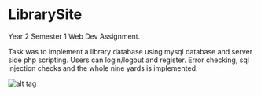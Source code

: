 LibrarySite
===========

Year 2 Semester 1 Web Dev Assignment. 

Task was to implement a library database using mysql database and server side php scripting. Users can login/logout and register. Error checking, sql injection checks and the whole nine yards is implemented.

![alt tag](https://github.com/Zontzor/LibraryPHP/blob/master/docs/screencap.png)
